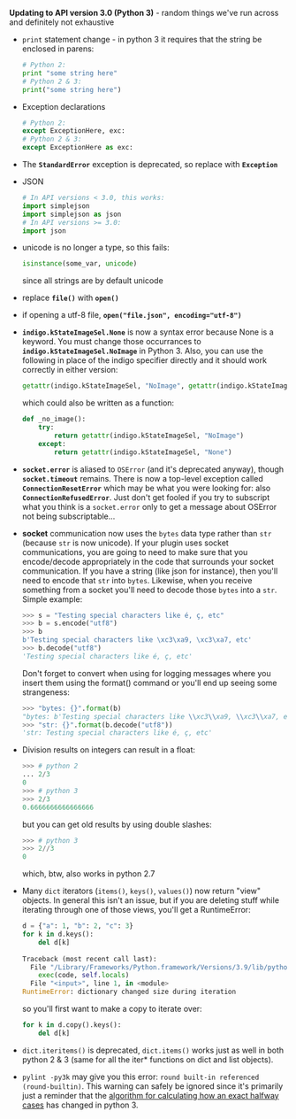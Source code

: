 **Updating to API version 3.0 (Python 3)** - random things we've run across and definitely not exhaustive
- `print` statement change - in python 3 it requires that the string be enclosed in parens:
  ```python
  # Python 2:
  print "some string here"
  # Python 2 & 3:
  print("some string here")
  ```


- Exception declarations 

  ```python
  # Python 2:
  except ExceptionHere, exc:
  # Python 2 & 3:
  except ExceptionHere as exc:
  ```

- The **`StandardError`** exception is deprecated, so replace with **`Exception`**

- JSON

  ```python
  # In API versions < 3.0, this works:
  import simplejson
  import simplejson as json
  # In API versions >= 3.0:
  import json
  ```

  

- unicode is no longer a type, so this fails:

  ```python
  isinstance(some_var, unicode)
  ```

  since all strings are by default unicode

- replace **`file()`** with **`open()`**

- if opening a utf-8 file, **`open("file.json", encoding="utf-8")`**

- **`indigo.kStateImageSel.None`** is now a syntax error because None is a keyword. You must change those occurrances to **`indigo.kStateImageSel.NoImage`** in Python 3. Also, you can use the following in place of the indigo specifier directly and it should work correctly in either version:

  ```python
  getattr(indigo.kStateImageSel, "NoImage", getattr(indigo.kStateImageSel, "None", ""))
  ```

  which could also be written as a function:

  ```python
  def _no_image():
      try:
          return getattr(indigo.kStateImageSel, "NoImage")
      except:
          return getattr(indigo.kStateImageSel, "None")
  ```

  

- **`socket.error`** is aliased to `OSError` (and it's deprecated anyway), though **`socket.timeout`** remains. There is now a top-level exception called **`ConnectionResetError`** which may be what you were looking for: also **`ConnectionRefusedError`**. Just don't get fooled if you try to subscript what you think is a `socket.error` only to get a message about OSError not being subscriptable...

- **socket** communication now uses the `bytes` data type rather than `str` (because `str` is now unicode). If your plugin uses socket communications, you are going to need to make sure that you encode/decode appropriately in the code that surrounds your socket communication. If you have a string (like json for instance), then you'll need to encode that `str` into `bytes`. Likewise, when you receive something from a socket you'll need to decode those `bytes` into a `str`. Simple example:

  ```python
  >>> s = "Testing special characters like é, ç, etc"
  >>> b = s.encode("utf8")
  >>> b
  b'Testing special characters like \xc3\xa9, \xc3\xa7, etc'
  >>> b.decode("utf8")
  'Testing special characters like é, ç, etc'
  ```

  Don't forget to convert when using for logging messages where you insert them using the format() command or you'll end up seeing some strangeness:

  ```python
  >>> "bytes: {}".format(b)
  "bytes: b'Testing special characters like \\xc3\\xa9, \\xc3\\xa7, etc'"
  >>> "str: {}".format(b.decode("utf8"))
  'str: Testing special characters like é, ç, etc'
  ```

  

- Division results on integers can result in a float: 

  ```python
  >>> # python 2
  ... 2/3
  0
  >>> # python 3
  >>> 2/3
  0.6666666666666666
  ```

  but you can get old results by using double slashes:

  ```python
  >>> # python 3
  >>> 2//3
  0
  ```

  which, btw, also works in python 2.7

- Many `dict` iterators (`items()`, `keys()`, `values()`) now return "view" objects. In general this isn't an issue, but if you are deleting stuff while iterating through one of those views, you'll get a RuntimeError:

  ```python
  d = {"a": 1, "b": 2, "c": 3}
  for k in d.keys():
      del d[k]
      
  Traceback (most recent call last):
    File "/Library/Frameworks/Python.framework/Versions/3.9/lib/python3.9/code.py", line 90, in runcode
      exec(code, self.locals)
    File "<input>", line 1, in <module>
  RuntimeError: dictionary changed size during iteration
  
  ```

  so you'll first want to make a copy to iterate over:

  ```python
  for k in d.copy().keys():
      del d[k]
  ```

- `dict.iteritems()` is deprecated, `dict.items()` works just as well in both python 2 & 3 (same for all the iter* functions on dict and list objects).

- `pylint -py3k` may give you this error: `round built-in referenced (round-builtin)`. This warning can safely be ignored since it's primarily just a reminder that the [algorithm for calculating how an exact halfway cases](https://docs.python.org/3/whatsnew/3.0.html#builtins) has changed in python 3.

